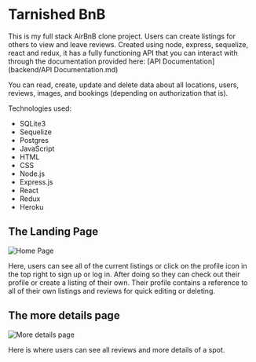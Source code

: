 # Tarnished BnB

This is my full stack AirBnB clone project. Users can create listings for others to view and leave reviews. Created using node, express, sequelize, react and redux, it has a fully functioning API that you can interact with through the documentation provided here: [API Documentation](backend/API Documentation.md)

You can read, create, update and delete data about all locations, users, reviews, images, and bookings (depending on authorization that is).

Technologies used:

- SQLite3
- Sequelize
- Postgres
- JavaScript
- HTML
- CSS
- Node.js
- Express.js
- React
- Redux
- Heroku


## The Landing Page

![Home Page](https://i.imgur.com/26POWTW.png)

Here, users can see all of the current listings or click on the profile icon in the top right to sign up or log in. After doing so they can check out their profile or create a listing of their own. Their profile contains a reference to all of their own listings and reviews for quick editing or deleting.

## The more details page

![More details page](https://i.imgur.com/f3PaRgF.png)

Here is where users can see all reviews and more details of a spot.
